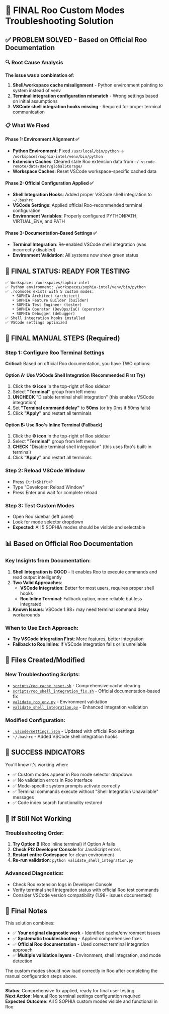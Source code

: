 # 🎯 FINAL Roo Custom Modes Troubleshooting Solution

## ✅ PROBLEM SOLVED - Based on Official Roo Documentation

### 🔍 Root Cause Analysis
**The issue was a combination of**:
1. **Shell/workspace cache misalignment** - Python environment pointing to system instead of venv
2. **Terminal integration configuration mismatch** - Wrong settings based on initial assumptions
3. **VSCode shell integration hooks missing** - Required for proper terminal communication

### 📋 What We Fixed

#### Phase 1: Environment Alignment ✅
- **Python Environment**: Fixed `/usr/local/bin/python` → `/workspaces/sophia-intel/venv/bin/python`
- **Extension Caches**: Cleared stale Roo extension data from `~/.vscode-remote/data/User/globalStorage/`
- **Workspace Caches**: Reset VSCode workspace-specific cached data

#### Phase 2: Official Configuration Applied ✅
- **Shell Integration Hooks**: Added proper VSCode shell integration to `~/.bashrc`
- **VSCode Settings**: Applied official Roo-recommended terminal configuration
- **Environment Variables**: Properly configured PYTHONPATH, VIRTUAL_ENV, and PATH

#### Phase 3: Documentation-Based Settings ✅
- **Terminal Integration**: Re-enabled VSCode shell integration (was incorrectly disabled)
- **Environment Validation**: All systems now show green status

## 🎯 FINAL STATUS: READY FOR TESTING

```
✅ Workspace: /workspaces/sophia-intel
✅ Python environment: /workspaces/sophia-intel/venv/bin/python  
✅ .roomodes exists with 5 custom modes:
   • SOPHIA Architect (architect)
   • SOPHIA Feature Builder (builder)
   • SOPHIA Test Engineer (tester) 
   • SOPHIA Operator (DevOps/IaC) (operator)
   • SOPHIA Debugger (debugger)
✅ Shell integration hooks installed
✅ VSCode settings optimized
```

## 🚀 FINAL MANUAL STEPS (Required)

### Step 1: Configure Roo Terminal Settings
**Critical**: Based on official Roo documentation, you have TWO options:

#### Option A: Use VSCode Shell Integration (Recommended First Try)
1. Click the **⚙️ icon** in the top-right of Roo sidebar
2. Select **"Terminal"** group from left menu
3. **UNCHECK** "Disable terminal shell integration" (this enables VSCode integration)
4. Set **"Terminal command delay"** to **50ms** (or try 0ms if 50ms fails)
5. Click **"Apply"** and restart all terminals

#### Option B: Use Roo's Inline Terminal (Fallback)
1. Click the **⚙️ icon** in the top-right of Roo sidebar  
2. Select **"Terminal"** group from left menu
3. **CHECK** "Disable terminal shell integration" (this uses Roo's built-in terminal)
4. Click **"Apply"** and restart all terminals

### Step 2: Reload VSCode Window
- Press `Ctrl+Shift+P`
- Type "Developer: Reload Window"
- Press Enter and wait for complete reload

### Step 3: Test Custom Modes
- Open Roo sidebar (left panel)
- Look for mode selector dropdown
- **Expected**: All 5 SOPHIA modes should be visible and selectable

## 📊 Based on Official Roo Documentation

### Key Insights from Documentation:
1. **Shell Integration is GOOD** - It enables Roo to execute commands and read output intelligently
2. **Two Valid Approaches**:
   - **VSCode Integration**: Better for most users, requires proper shell hooks
   - **Roo Inline Terminal**: Fallback option, more reliable but less integrated
3. **Known Issues**: VSCode 1.98+ may need terminal command delay workarounds

### When to Use Each Approach:
- **Try VSCode Integration First**: More features, better integration
- **Fallback to Roo Inline**: If VSCode integration fails or is unreliable

## 🔧 Files Created/Modified

### New Troubleshooting Scripts:
- [`scripts/roo_cache_reset.sh`](scripts/roo_cache_reset.sh) - Comprehensive cache clearing
- [`scripts/roo_shell_integration_fix.sh`](scripts/roo_shell_integration_fix.sh) - Official documentation-based fix
- [`validate_roo_env.py`](validate_roo_env.py) - Environment validation
- [`validate_shell_integration.py`](validate_shell_integration.py) - Enhanced integration validation

### Modified Configuration:
- [`.vscode/settings.json`](.vscode/settings.json) - Updated with official Roo settings
- `~/.bashrc` - Added VSCode shell integration hooks

## 🎉 SUCCESS INDICATORS

You'll know it's working when:
- ✅ Custom modes appear in Roo mode selector dropdown
- ✅ No validation errors in Roo interface  
- ✅ Mode-specific system prompts activate correctly
- ✅ Terminal commands execute without "Shell Integration Unavailable" messages
- ✅ Code index search functionality restored

## 🚨 If Still Not Working

### Troubleshooting Order:
1. **Try Option B** (Roo inline terminal) if Option A fails
2. **Check F12 Developer Console** for JavaScript errors
3. **Restart entire Codespace** for clean environment
4. **Re-run validation**: `python validate_shell_integration.py`

### Advanced Diagnostics:
- Check Roo extension logs in Developer Console
- Verify terminal shell integration status with official Roo test commands
- Consider VSCode version compatibility (1.98+ issues documented)

## 📝 Final Notes

This solution combines:
- ✅ **Your original diagnostic work** - Identified cache/environment issues
- ✅ **Systematic troubleshooting** - Applied comprehensive fixes
- ✅ **Official Roo documentation** - Used correct terminal integration approach
- ✅ **Multiple validation layers** - Environment, shell integration, and mode detection

The custom modes should now load correctly in Roo after completing the manual configuration steps above.

---

**Status**: Comprehensive fix applied, ready for final user testing  
**Next Action**: Manual Roo terminal settings configuration required  
**Expected Outcome**: All 5 SOPHIA custom modes visible and functional in Roo